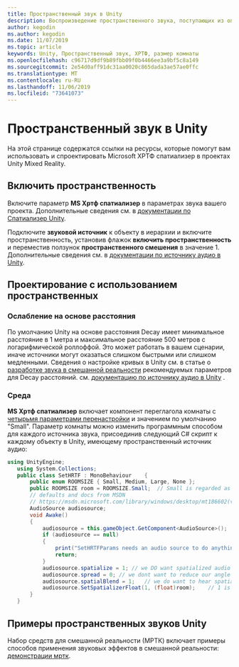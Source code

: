 ```yaml
---
title: Пространственный звук в Unity
description: Воспроизведение пространственного звука, поступающих из определенной трехмерной точки в сцене Unity.
author: kegodin
ms.author: kegodin
ms.date: 11/07/2019
ms.topic: article
keywords: Unity, Пространственный звук, ХРТФ, размер комнаты
ms.openlocfilehash: c96717d9df9b89fbb09f0b4466ee3a9bf5c8a149
ms.sourcegitcommit: 2e54d0aff91dc31aa0020c865dada3ae57ae0ffc
ms.translationtype: MT
ms.contentlocale: ru-RU
ms.lasthandoff: 11/06/2019
ms.locfileid: "73641073"
---
```

# <a name="spatial-sound-in-unity"></a>Пространственный звук в Unity

На этой странице содержатся ссылки на ресурсы, которые помогут вам использовать и спроектировать Microsoft ХРТФ спатиализер в проектах Unity Mixed Reality.

## <a name="enable-spatialization"></a>Включить пространственность

Включите параметр **MS Хртф спатиализер** в параметрах звука вашего проекта. Дополнительные сведения см. в [документации по Спатиализер Unity](https://docs.unity3d.com/Manual/VRAudioSpatializer.html). 

Подключите **звуковой источник** к объекту в иерархии и включите пространственность, установив флажок **включить пространственность** и переместив ползунок **пространственного смешения** в значение 1. Дополнительные сведения см. в [документации по источнику аудио в Unity](https://docs.unity3d.com/2019.3/Documentation/Manual/class-AudioSource.html). 

## <a name="design-with-spatialization"></a>Проектирование с использованием пространственных

### <a name="distance-based-attenuation"></a>Ослабление на основе расстояния
По умолчанию Unity на основе расстояния Decay имеет минимальное расстояние в 1 метра и максимальное расстояние 500 метров с логарифмической роллоффой. Это может работать в вашем сценарии, иначе источники могут оказаться слишком быстрыми или слишком медленными. Сведения о настройке кривых в Unity см. в статье о [разработке звука в смешанной реальности](spatial-sound-design.md) рекомендуемых параметров для Decay расстояний. см. [документацию по источнику аудио в Unity](https://docs.unity3d.com/2019.3/Documentation/Manual/class-AudioSource.html) .

### <a name="environment"></a>Среда
**MS Хртф спатиализер** включает компонент переглагола комнаты с [четырьмя параметрами перенастройки](https://docs.microsoft.com/windows/win32/api/hrtfapoapi/ne-hrtfapoapi-hrtfenvironment) и значением по умолчанию "Small". Параметр комнаты можно изменить программным способом для каждого источника звука, присоединив следующий C# скрипт к каждому объекту в Unity, имеющему пространственный источник аудио:

```cs
using UnityEngine;
   using System.Collections;
   public class SetHRTF : MonoBehaviour    {
       public enum ROOMSIZE { Small, Medium, Large, None };
       public ROOMSIZE room = ROOMSIZE.Small;  // Small is regarded as the "most average"
       // defaults and docs from MSDN
       // https://msdn.microsoft.com/library/windows/desktop/mt186602(v=vs.85).aspx
       AudioSource audiosource;
       void Awake()
       {
           audiosource = this.gameObject.GetComponent<AudioSource>();
           if (audiosource == null)
           {
               print("SetHRTFParams needs an audio source to do anything.");
               return;
           }
           audiosource.spatialize = 1; // we DO want spatialized audio
           audiosource.spread = 0; // we dont want to reduce our angle of hearing
           audiosource.spatialBlend = 1;   // we do want to hear spatialized audio
           audiosource.SetSpatializerFloat(1, (float)room);    // 1 is the roomsize param
       }
   }
```

## <a name="unity-spatial-sound-examples"></a>Примеры пространственных звуков Unity
Набор средств для смешанной реальности (МРТК) включает примеры способов применения звуковых эффектов в смешанной реальности: [демонстрации мртк](https://github.com/microsoft/MixedRealityToolkit-Unity/tree/mrtk_release/Assets/MixedRealityToolkit.Examples/Demos/Audio).

